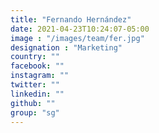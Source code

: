 ```yaml
---
title: "Fernando Hernández"
date: 2021-04-23T10:24:07-05:00
image : "/images/team/fer.jpg"
designation : "Marketing"
country: ""
facebook: ""
instagram: ""
twitter: ""
linkedin: ""
github: ""
group: "sg"
---
```



